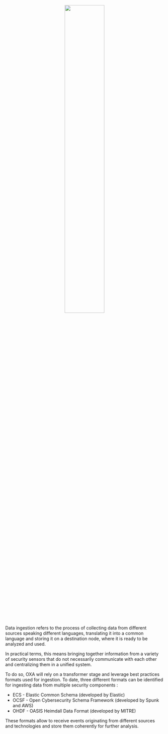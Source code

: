 <p align="center">
<img src="https://github.com/opencybersecurityalliance/oxa/assets/145455635/639260e4-c101-47b2-bf95-302d4ad73f21" width="50%">
</p>

Data ingestion refers to the process of collecting data from different sources speaking different languages, translating it into a common language and storing it on a destination node, where it is ready to be analyzed and used. 

In practical terms, this means bringing together information from a variety of security sensors that do not necessarily communicate with each other and centralizing them in a unified system. 

To do so, OXA will rely on a transformer stage  and leverage best practices formats used for ingestion. To date, three different formats can be identified  for ingesting data from multiple security components : 
- ECS - Elastic Common Schema (developed by Elastic) 
- OCSF - Open Cybersecurity Schema Framework (developed by Spunk and AWS)
- OHDF - OASIS Heimdall Data Format (developed by MITRE)

These formats allow to receive  events originating from different sources and technologies and store them coherently for further analysis. 

